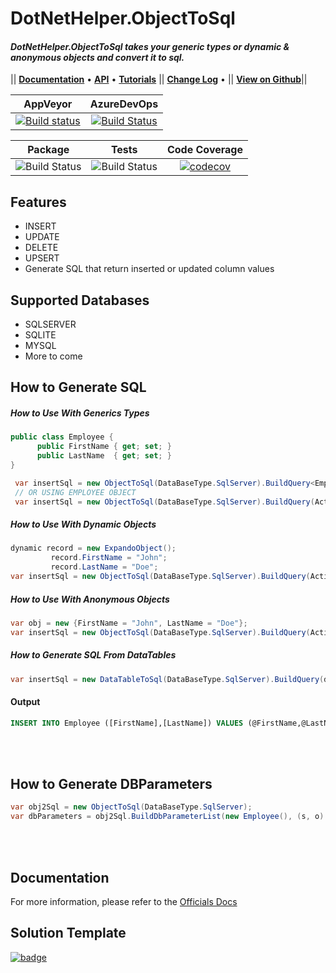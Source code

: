 # DotNetHelper.ObjectToSql

#### *DotNetHelper.ObjectToSql takes your generic types or dynamic & anonymous objects and convert it to sql.* 

|| [**Documentation**][Docs] • [**API**][Docs-API] • [**Tutorials**][Docs-Tutorials] ||  [**Change Log**][Changelogs] • || [**View on Github**][Github]|| 

| AppVeyor | AzureDevOps |
| :-----: | :-----: |
| [![Build status](https://ci.appveyor.com/api/projects/status/0ogx4qcayyfnhkhk?svg=true)](https://ci.appveyor.com/project/TheMofaDe/dotnethelper-objecttosql)  | [![Build Status](https://dev.azure.com/Josephmcnealjr0013/DotNetHelper.ObjectToSql/_apis/build/status/TheMofaDe.DotNetHelper.ObjectToSql?branchName=master)](https://dev.azure.com/Josephmcnealjr0013/DotNetHelper.ObjectToSql/_build/latest?definitionId=5&branchName=master)  

| Package  | Tests | Code Coverage |
| :-----:  | :---: | :------: |
| ![Build Status][nuget-downloads]  | ![Build Status][tests]  | [![codecov](https://codecov.io/gh/TheMofaDe/DotNetHelper.ObjectToSql/branch/master/graph/badge.svg)](https://codecov.io/gh/TheMofaDe/DotNetHelper.ObjectToSql) |


## Features
+ INSERT
+ UPDATE
+ DELETE
+ UPSERT
+ Generate SQL that return inserted or updated column values

## Supported Databases
+ SQLSERVER
+ SQLITE
+ MYSQL
+ More to come

## How to Generate SQL


##### How to Use With Generics Types

```csharp
public class Employee {
      public FirstName { get; set; }
      public LastName  { get; set; }
}
```
```csharp
 var insertSql = new ObjectToSql(DataBaseType.SqlServer).BuildQuery<Employee>(ActionType.Insert);
 // OR USING EMPLOYEE OBJECT
 var insertSql = new ObjectToSql(DataBaseType.SqlServer).BuildQuery(ActionType.Insert,new Employee());
```      
 




##### How to Use With Dynamic Objects
```csharp
dynamic record = new ExpandoObject();
         record.FirstName = "John";
         record.LastName = "Doe";
var insertSql = new ObjectToSql(DataBaseType.SqlServer).BuildQuery(ActionType.Insert, record, "Employee");
```


##### How to Use With Anonymous Objects
```csharp
var obj = new {FirstName = "John", LastName = "Doe"};
var insertSql = new ObjectToSql(DataBaseType.SqlServer).BuildQuery(ActionType.Insert, obj, "Employee");
```

##### How to Generate SQL From DataTables

```csharp
var insertSql = new DataTableToSql(DataBaseType.SqlServer).BuildQuery(dataTable, ActionType.Insert);
```

#### Output
```sql
INSERT INTO Employee ([FirstName],[LastName]) VALUES (@FirstName,@LastName)
```

<br/>
<br/>

## How to Generate DBParameters

```csharp
var obj2Sql = new ObjectToSql(DataBaseType.SqlServer); 
var dbParameters = obj2Sql.BuildDbParameterList(new Employee(), (s, o) => new SqlParameter(s, o));
```

<br/>
<br/>





## Documentation
For more information, please refer to the [Officials Docs][Docs] 

## Solution Template
[![badge](https://img.shields.io/badge/Built%20With-DotNet--Starter--Template-orange.svg)](https://github.com/TheMofaDe/DotNet-Starter-Template)


<!-- Links. -->

[1]:  https://gist.github.com/davidfowl/ed7564297c61fe9ab814
[2]: http://themofade.github.io/DotNetHelper.ObjectToSql

[Cake]: https://gist.github.com/davidfowl/ed7564297c61fe9ab814
[Azure DevOps]: https://gist.github.com/davidfowl/ed7564297c61fe9ab814
[AppVeyor]: https://gist.github.com/davidfowl/ed7564297c61fe9ab814
[GitVersion]: https://gitversion.readthedocs.io/en/latest/
[Nuget]: https://gist.github.com/davidfowl/ed7564297c61fe9ab814
[Chocolately]: https://gist.github.com/davidfowl/ed7564297c61fe9ab814
[WiX]: http://wixtoolset.org/
[DocFx]: https://dotnet.github.io/docfx/
[Github]: https://github.com/TheMofaDe/DotNetHelper.ObjectToSql


<!-- Documentation Links. -->
[Docs]: https://themofade.github.io/DotNetHelper.ObjectToSql/index.html
[Docs-API]: https://themofade.github.io/DotNetHelper.ObjectToSql/api/DotNetHelper.ObjectToSql.Attribute.html
[Docs-Tutorials]: https://themofade.github.io/DotNetHelper.ObjectToSql/tutorials/index.html
[Docs-samples]: https://dotnet.github.io/docfx/
[Changelogs]: https://dotnet.github.io/docfx/


<!-- BADGES. -->

[nuget-downloads]: https://img.shields.io/nuget/dt/DotNetHelper.ObjectToSql.svg?style=flat-square
[tests]: https://img.shields.io/appveyor/tests/TheMofaDe/dotnethelper-objecttosql.svg?style=flat-square
[coverage-status]: https://dev.azure.com/Josephmcnealjr0013/DotNetHelper.ObjectToSql/_apis/build/status/TheMofaDe.DotNetHelper.ObjectToSql?branchName=master&jobName=Windows


[azure-windows]: https://dev.azure.com/Josephmcnealjr0013/DotNetHelper.ObjectToSql/_apis/build/status/TheMofaDe.DotNetHelper.ObjectToSql?branchName=master&jobName=Windows
[azure-linux]: https://dev.azure.com/Josephmcnealjr0013/DotNetHelper.ObjectToSql/_apis/build/status/TheMofaDe.DotNetHelper.ObjectToSql?branchName=master&jobName=Linux
[azure-macOS]: https://dev.azure.com/Josephmcnealjr0013/DotNetHelper.ObjectToSql/_apis/build/status/TheMofaDe.DotNetHelper.ObjectToSql?branchName=master&jobName=macOS



